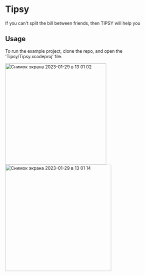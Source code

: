 # Tipsy

If you can't split the bill between friends, then TIPSY will help you


## Usage

To run the example project, clone the repo, and open the 'Tipsy/Tipsy.xcodeproj' file.

<img width="323" alt="Снимок экрана 2023-01-29 в 13 01 02" src="https://user-images.githubusercontent.com/121435424/215310606-24d86704-f910-4d18-bd58-0bd57724c0a5.png">
<img width="339" alt="Снимок экрана 2023-01-29 в 13 01 14" src="https://user-images.githubusercontent.com/121435424/215310608-468d9183-cdad-44bc-a11b-0d49a262fcda.png">

